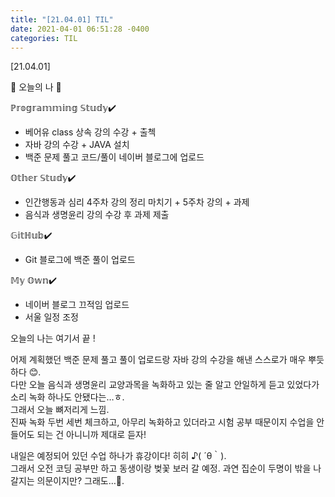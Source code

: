 ```yaml
---
title: "[21.04.01] TIL"
date: 2021-04-01 06:51:28 -0400
categories: TIL
---
```


[21.04.01]

🙌 오늘의 나 🙌

ℙ𝕣𝕠𝕘𝕣𝕒𝕞𝕞𝕚𝕟𝕘 𝕊𝕥𝕦𝕕𝕪✔️
- 베어유 class 상속 강의 수강 + 출첵
- 자바 강의 수강 + JAVA 설치
- 백준 문제 풀고 코드/풀이 네이버 블로그에 업로드

𝕆𝕥𝕙𝕖𝕣 𝕊𝕥𝕦𝕕𝕪✔️
- 인간행동과 심리 4주차 강의 정리 마치기 + 5주차 강의 + 과제
- 음식과 생명윤리 강의 수강 후 과제 제출

𝔾𝕚𝕥ℍ𝕦𝕓✔️
- Git 블로그에 백준 풀이 업로드

𝕄𝕪 𝕆𝕨𝕟✔️
- 네이버 블로그 끄적임 업로드
- 서울 일정 조정

오늘의 나는 여기서 끝 !

어제 계획했던 백준 문제 풀고 풀이 업로드랑 자바 강의 수강을 해낸 스스로가 매우 뿌듯하다 😊.   
다만 오늘 음식과 생명윤리 교양과목을 녹화하고 있는 줄 알고 안일하게 듣고 있었다가 소리 녹화 하나도 안됐다는…ㅎ.    
그래서 오늘 뼈저리게 느낌.   
진짜 녹화 두번 세번 체크하고, 아무리 녹화하고 있더라고 시험 공부 때문이지 수업을 안 들어도 되는 건 아니니까 제대로 듣자!      

내일은 예정되어 있던 수업 하나가 휴강이다! 히히 ♪( ´θ｀).   
그래서 오전 코딩 공부만 하고 동생이랑 벚꽃 보러 갈 예정. 과연 집순이 두명이 밖을 나갈지는 의문이지만? 그래도…🖤. 
